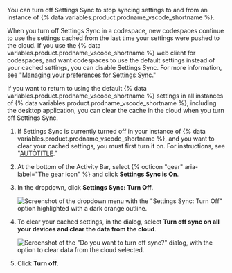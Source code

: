 You can turn off Settings Sync to stop syncing settings to and from an instance of {% data variables.product.prodname_vscode_shortname %}.

When you turn off Settings Sync in a codespace, new codespaces continue to use the settings cached from the last time your settings were pushed to the cloud. If you use the {% data variables.product.prodname_vscode_shortname %} web client for codespaces, and want codespaces to use the default settings instead of your cached settings, you can disable Settings Sync. For more information, see "[Managing your preferences for Settings Sync](#managing-your-preferences-for-settings-sync)."

If you want to return to using the default {% data variables.product.prodname_vscode_shortname %} settings in all instances of {% data variables.product.prodname_vscode_shortname %}, including the desktop application, you can clear the cache in the cloud when you turn off Settings Sync.

1. If Settings Sync is currently turned off in your instance of {% data variables.product.prodname_vscode_shortname %}, and you want to clear your cached settings, you must first turn it on. For instructions, see "[AUTOTITLE](/codespaces/setting-your-user-preferences/personalizing-github-codespaces-for-your-account#turning-on-settings-sync-in-a-codespace)."
1. At the bottom of the Activity Bar, select {% octicon "gear" aria-label="The gear icon" %} and click **Settings Sync is On**.
1. In the dropdown, click **Settings Sync: Turn Off**.

   ![Screenshot of the dropdown menu with the "Settings Sync: Turn Off" option highlighted with a dark orange outline.](/assets/images/help/codespaces/settings-sync-turn-off.png)

1. To clear your cached settings, in the dialog, select **Turn off sync on all your devices and clear the data from the cloud**.

   ![Screenshot of the "Do you want to turn off sync?" dialog, with the option to clear data from the cloud selected.](/assets/images/help/codespaces/turn-off-sync-dialog.png)

1. Click **Turn off**.
